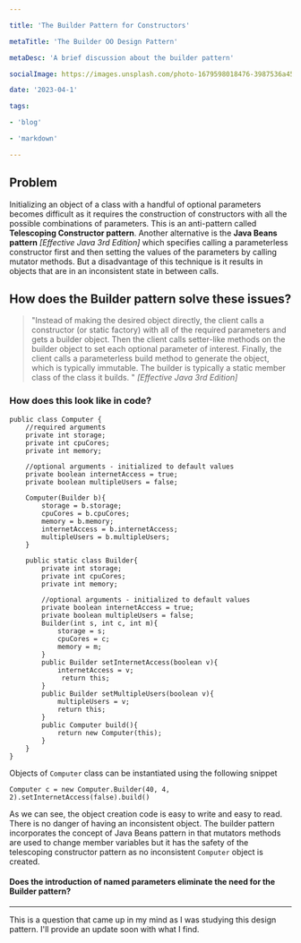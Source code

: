 ```yaml
---

title: 'The Builder Pattern for Constructors'

metaTitle: 'The Builder OO Design Pattern'

metaDesc: 'A brief discussion about the builder pattern'

socialImage: https://images.unsplash.com/photo-1679598018476-3987536a45fd?ixlib=rb-4.0.3&ixid=MnwxMjA3fDB8MHxwaG90by1wYWdlfHx8fGVufDB8fHx8&auto=format&fit=crop&w=387&q=80

date: '2023-04-1'

tags:

- 'blog'

- 'markdown'

---
```


## Problem
  

Initializing an object of a class with a handful of optional parameters becomes difficult as it requires the construction of constructors with all the possible combinations of parameters. This is an anti-pattern called **Telescoping Constructor pattern**. Another alternative is the **Java Beans pattern** *[Effective Java 3rd Edition]*  which specifies calling a parameterless constructor first and then setting the values of the parameters by calling mutator methods. But a disadvantage of this technique is it results in objects that are in an inconsistent state in between calls.

  

## How does the Builder pattern solve these issues?

> "Instead of making the desired object directly, the client calls a
> constructor (or static factory) with all of the required parameters
> and gets a builder object. Then the client calls setter-like methods
> on the builder object to set each optional parameter of interest.
> Finally, the client calls a parameterless build method to generate the
> object, which is typically immutable. The builder is typically a
> static member class of the class it builds. " *[Effective Java 3rd
> Edition]*

  



  

### How does this look like in code?

  

    public class Computer {  
        //required arguments  
	    private int storage;  
	    private int cpuCores;  
        private int memory;  
      
        //optional arguments - initialized to default values  
        private boolean internetAccess = true;  
        private boolean multipleUsers = false;  
      
	    Computer(Builder b){  
            storage = b.storage;  
		    cpuCores = b.cpuCores;  
		    memory = b.memory;  
		    internetAccess = b.internetAccess;  
		    multipleUsers = b.multipleUsers;  
	    }  
      
        public static class Builder{  
            private int storage;  
		    private int cpuCores;  
		    private int memory;  
      
		    //optional arguments - initialized to default values  
		    private boolean internetAccess = true;  
		    private boolean multipleUsers = false;  
		    Builder(int s, int c, int m){  
                storage = s;  
			    cpuCores = c;  
			    memory = m;  
		    }  
            public Builder setInternetAccess(boolean v){  
                internetAccess = v;  
			     return this;  
			}  
            public Builder setMultipleUsers(boolean v){  
                multipleUsers = v;  
			    return this;  
			}  
            public Computer build(){  
                return new Computer(this);  
		    }  
        }   
    } 

  
  

Objects of `Computer` class can be instantiated using the following snippet

    Computer c = new Computer.Builder(40, 4, 2).setInternetAccess(false).build()

  


  

As we can see, the object creation code is easy to write and easy to read. There is no danger of having an inconsistent object. The builder pattern incorporates the concept of Java Beans pattern in that mutators methods are used to change member variables but it has the safety of the telescoping constructor pattern as no inconsistent `Computer` object is created.
  

#### Does the introduction of named parameters eliminate the need for the Builder pattern?
***
This is a question that came up in my mind as I was studying this design pattern. I'll provide an update soon with what I find.
